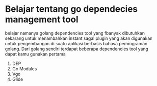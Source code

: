 # Belajar tentang go dependecies management tool

belajar namanya golang dependencies tool yang fbanyak dibutuhkan sekarang untuk menambahkan instant sagal plugin yang akan digunakan untuk pengembangan di suatu aplikasi berbasis bahasa pemrograman golang. Dari golang sendiri terdapat beberapa dependencies tool yang dapat kamu gunakan pertama

1. DEP
2. Go Modules
3. Vgo
4. Glide